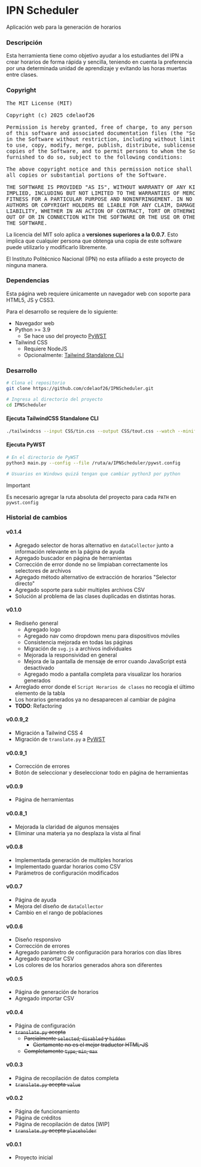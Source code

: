 # IPN Scheduler

Aplicación web para la generación de horarios

### Descripción
Esta herramienta tiene como objetivo ayudar a los 
estudiantes del IPN a crear horarios de forma rápida y 
sencilla, teniendo en cuenta la preferencia por una 
determinada unidad de aprendizaje y evitando las horas 
muertas entre clases.

### Copyright
<pre>
The MIT License (MIT)

Copyright (c) 2025 cdelaof26

Permission is hereby granted, free of charge, to any person obtaining a copy
of this software and associated documentation files (the "Software"), to deal
in the Software without restriction, including without limitation the rights
to use, copy, modify, merge, publish, distribute, sublicense, and/or sell
copies of the Software, and to permit persons to whom the Software is
furnished to do so, subject to the following conditions:

The above copyright notice and this permission notice shall be included in
all copies or substantial portions of the Software.

THE SOFTWARE IS PROVIDED "AS IS", WITHOUT WARRANTY OF ANY KIND, EXPRESS OR
IMPLIED, INCLUDING BUT NOT LIMITED TO THE WARRANTIES OF MERCHANTABILITY,
FITNESS FOR A PARTICULAR PURPOSE AND NONINFRINGEMENT. IN NO EVENT SHALL THE
AUTHORS OR COPYRIGHT HOLDERS BE LIABLE FOR ANY CLAIM, DAMAGES OR OTHER
LIABILITY, WHETHER IN AN ACTION OF CONTRACT, TORT OR OTHERWISE, ARISING FROM,
OUT OF OR IN CONNECTION WITH THE SOFTWARE OR THE USE OR OTHER DEALINGS IN
THE SOFTWARE.
</pre>

La licencia del MIT solo aplica a **versiones superiores a la 
0.0.7**. Esto implica que cualquier persona que obtenga una copia 
de este software puede utilizarlo y modificarlo libremente.

El Instituto Politécnico Nacional (IPN) no esta afiliado a 
este proyecto de ninguna manera.

### Dependencias
Esta página web requiere únicamente un navegador web con 
soporte para HTML5, JS y CSS3.

Para el desarrollo se requiere de lo siguiente:
- Navegador web
- Python >= 3.9
  - Se hace uso del proyecto [PyWST](https://github.com/cdelaof26/PyWST)
- Tailwind CSS
  - Requiere NodeJS
  - Opcionalmente: [Tailwind Standalone CLI](https://tailwindcss.com/blog/standalone-cli)

### Desarrollo
```bash
# Clona el repositorio
git clone https://github.com/cdelaof26/IPNScheduler.git
```

```bash
# Ingresa al directorio del proyecto
cd IPNScheduler
```

#### Ejecuta TailwindCSS Standalone CLI

```bash
./tailwindcss --input CSS/tin.css --output CSS/tout.css --watch --minify
```

#### Ejecuta PyWST
```bash
# En el directorio de PyWST
python3 main.py --config --file /ruta/a/IPNScheduler/pywst.config

# Usuarios en Windows quizá tengan que cambiar python3 por python
```

> [!IMPORTANT]  
> Es necesario agregar la ruta absoluta del proyecto para cada `PATH` en `pywst.config`


### Historial de cambios

#### v0.1.4
- Agregado selector de horas alternativo en 
  `dataCollector` junto a información relevante 
  en la página de ayuda
- Agregado buscador en página de herramientas
- Corrección de error donde no se limpiaban correctamente 
  los selectores de archivos
- Agregado método alternativo de extracción de horarios 
  "Selector directo"
- Agregado soporte para subir multiples archivos CSV
- Solución al problema de las clases duplicadas en 
  distintas horas.

#### v0.1.0
- Rediseño general
  - Agregado logo
  - Agregado nav como dropdown menu para dispositivos móviles
  - Consistencia mejorada en todas las páginas
  - Migración de `svg.js` a archivos individuales
  - Mejorada la responsividad en general
  - Mejora de la pantalla de mensaje de error cuando 
    JavaScript está desactivado
  - Agregado modo a pantalla completa para visualizar los
    horarios generados
- Arreglado error donde el `Script Horarios de clases` 
  no recogía el último elemento de la tabla
- Los horarios generados ya no desaparecen al cambiar de 
  página
- **TODO**: Refactoring

#### v0.0.9_2
- Migración a Tailwind CSS 4
- Migración de `translate.py` a [PyWST](https://github.com/cdelaof26/PyWST)

#### v0.0.9_1
- Corrección de errores
- Botón de seleccionar y deseleccionar todo en página de herramientas

#### v0.0.9
- Página de herramientas

#### v0.0.8_1
- Mejorada la claridad de algunos mensajes
- Eliminar una materia ya no desplaza la vista al final

#### v0.0.8
- Implementada generación de multiples horarios
- Implementado guardar horarios como CSV
- Parámetros de configuración modificados

#### v0.0.7
- Página de ayuda
- Mejora del diseño de `dataCollector`
- Cambio en el rango de poblaciones

#### v0.0.6
- Diseño responsivo
- Corrección de errores
- Agregado parámetro de configuración para horarios con días libres
- Agregado exportar CSV
- Los colores de los horarios generados ahora son diferentes

#### v0.0.5
- Página de generación de horarios
- Agregado importar CSV

#### v0.0.4
- Página de configuración
- ~~`translate.py` acepta~~ 
  - ~~Parcialmente `selected`, `disabled` y `hidden`~~
    - ~~Ciertamente no es el mejor traductor HTML-JS~~
  - ~~Completamente `type`, `min`, `max`~~

#### v0.0.3
- Página de recopilación de datos completa
- ~~`translate.py` acepta `value`~~ 

#### v0.0.2
- Página de funcionamiento
- Página de créditos
- Página de recopilación de datos [WIP]
- ~~`translate.py` acepta `placeholder`~~

#### v0.0.1
- Proyecto inicial
